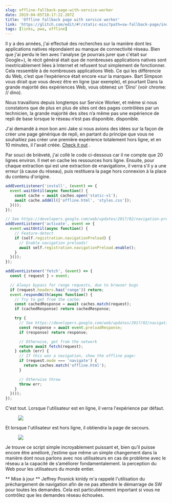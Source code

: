 ```yaml
---
slug: offline-fallback-page-with-service-worker
date: 2019-04-05T18:17:22.207Z
title: 'Offline fallback page with service worker'
link: 'https://glitch.com/edit/#!/static-misc?path=sw-fallback-page/index.html:6:9'
tags: [links, pwa, offline]
---
```

Il y a des années, j&#39;ai effectué des recherches sur la manière dont les applications natives répondaient au manque de connectivité réseau. Bien que j&#39;ai perdu le lien avec l&#39;analyse (je pourrais jurer que c&#39;était sur Google+), le récit général était que de nombreuses applications natives sont inextricablement liées à Internet et refusent tout simplement de fonctionner. Cela ressemble à de nombreuses applications Web. Ce qui les différencie du Web, c’est que l’expérience était encore «sur la marque». Bart Simpson vous dirait que vous devez être en ligne (par exemple), et pourtant Dans la grande majorité des expériences Web, vous obtenez un &#39;Dino&#39; (voir chrome: // dino).

Nous travaillons depuis longtemps sur Service Worker, et même si nous constatons que de plus en plus de sites ont des pages contrôlées par un technicien, la grande majorité des sites n’a même pas une expérience de repli de base lorsque le réseau n’est pas disponible. disponible.

J&#39;ai demandé à mon bon ami Jake si nous avions des idées sur la façon de créer une page générique de repli, en partant du principe que vous ne souhaitiez pas créer une première expérience totalement hors ligne, et en 10 minutes, il l&#39;avait créée. [Check it out](https://glitch.com/edit/#!/static-misc?path=sw-fallback-page/sw.js:6:9) .

Par souci de brièveté, j&#39;ai collé le code ci-dessous car il ne compte que 20 lignes environ. Il met en cache les ressources hors ligne. Ensuite, pour chaque extraction qui est une extraction de «navigation», il verra s&#39;il y a une erreur (à cause du réseau), puis restituera la page hors connexion à la place du contenu d&#39;origine.

```JavaScript
addEventListener('install', (event) => {
  event.waitUntil(async function() {
    const cache = await caches.open('static-v1');
    await cache.addAll(['offline.html', 'styles.css']);
  }());
});

// See https://developers.google.com/web/updates/2017/02/navigation-preload#activating_navigation_preload
addEventListener('activate', event => {
  event.waitUntil(async function() {
    // Feature-detect
    if (self.registration.navigationPreload) {
      // Enable navigation preloads!
      await self.registration.navigationPreload.enable();
    }
  }());
});

addEventListener('fetch', (event) => {
  const { request } = event;

  // Always bypass for range requests, due to browser bugs
  if (request.headers.has('range')) return;
  event.respondWith(async function() {
    // Try to get from the cache:
    const cachedResponse = await caches.match(request);
    if (cachedResponse) return cachedResponse;

    try {
      // See https://developers.google.com/web/updates/2017/02/navigation-preload#using_the_preloaded_response
      const response = await event.preloadResponse;
      if (response) return response;

      // Otherwise, get from the network
      return await fetch(request);
    } catch (err) {
      // If this was a navigation, show the offline page:
      if (request.mode === 'navigate') {
        return caches.match('offline.html');
      }

      // Otherwise throw
      throw err;
    }
  }());
});
```

C&#39;est tout. Lorsque l&#39;utilisateur est en ligne, il verra l&#39;expérience par défaut.

<figure><img src="/images/2019-04-05-offline-fallback-page-with-service-worker-0.jpeg"></figure>

Et lorsque l&#39;utilisateur est hors ligne, il obtiendra la page de secours.

<figure><img src="/images/2019-04-05-offline-fallback-page-with-service-worker-1.jpeg"></figure>

Je trouve ce script simple incroyablement puissant et, bien qu’il puisse encore être amélioré, j’estime que même un simple changement dans la manière dont nous parlons avec nos utilisateurs en cas de problème avec le réseau a la capacité de s’améliorer fondamentalement. la perception du Web pour les utilisateurs du monde entier.

** Mise à jour ** Jeffrey Posnick kinldy m&#39;a rappelé l&#39;utilisation du préchargement de navigation afin de ne pas attendre le démarrage de SW pour toutes les demandes. Cela est particulièrement important si vous ne contrôlez que les demandes réseau échouées.
